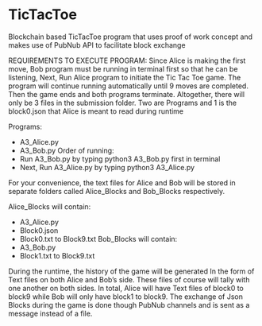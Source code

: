 # TicTacToe
Blockchain based TicTacToe program that uses proof of work concept and makes use of PubNub API to facilitate block exchange

REQUIREMENTS TO EXECUTE PROGRAM:
Since Alice is making the first move, Bob program must be running in terminal first so that he can be listening, Next, Run Alice program to initiate the Tic Tac Toe game. The program will continue running automatically until 9 moves are completed. Then the game ends and both programs terminate.
Altogether, there will only be 3 files in the submission folder. Two are Programs and 1 is the block0.json that Alice is meant to read during runtime

Programs:
-	A3_Alice.py
-	A3_Bob.py
Order of running:
-	Run A3_Bob.py by typing python3 A3_Bob.py first in terminal
-	Next, Run A3_Alice.py by typing python3 A3_Alice.py

For your convenience, the text files for Alice and Bob will be stored in separate folders called Alice_Blocks and Bob_Blocks respectively.

Alice_Blocks will contain:
-	A3_Alice.py
-	Block0.json
-	Block0.txt to Block9.txt
Bob_Blocks will contain:
-	A3_Bob.py
-	Block1.txt to Block9.txt


During the runtime, the history of the game will be generated In the form of Text files on both Alice and Bob’s side. These files of course will tally with one another on both sides. In total, Alice will have Text files of block0 to block9 while Bob will only have block1 to block9. The exchange of Json Blocks during the game is done though PubNub channels and is sent as a message instead of a file. 
